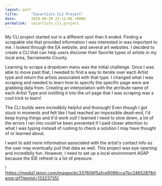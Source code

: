 ```yaml
---
layout: post
title:      "Sacartists CLI Project"
date:       2020-09-20 23:11:06 +0000
permalink:  sacartists_cli_project
---
```



My CLI project started out in a different spot than it ended. Finding a scrapable site that provided information I was interested in was important to me. I looked through the EA website, and several art websites. I decided to create a CLI that can help users discover their favorite types of artists in my local area, Sacramento County. 

Learning to scrape a dropdown menu was the initial challenge. Once I was able to move past that, I needed to find a way to iterate over each Artist type and return the artists associated with that type. I changed what I was scraping and needed to learn how to specify the specific page were are grabbing data from. Creating an interpolation with the atrribute name of each Artist Type and instilling it into the url page that I was scraping was a cool trick to learn! 

The CLI builds were incredibily helpful and thorough! Even though I got stuck in moments and felt like I had reached an impossible dead-end, I'd keep trying things and it'd work out! I learned I need to slow down, a lot of the errors I ran into could've been prevented if I paid closer attention to what I was typing instead of rushing to check a solution I may have thought of or learned about. 

 I want to add more information associated with the artist's contact info so the user may eventually pull that data as well. 
This project was eye-opening and incredibily fun. However, I need to set up a local environment ASAP because the IDE refresh is a lot of pressure. 

![https://media1.tenor.com/images/bc337606f5a1ce9099cca7bc24652878/tenor.gif?itemid=13323735]

